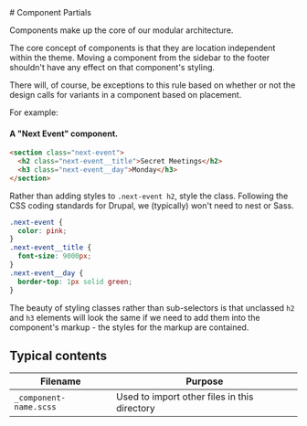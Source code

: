 <div style="display: none">
\ingroup STARTERKIT_SCSS_Components
</div>
# Component Partials

Components make up the core of our modular architecture.

The core concept of components is that they are location independent within the
theme. Moving a component from the sidebar to the footer shouldn't have any
effect on that component's styling.

There will, of course, be exceptions to this rule based on whether or not the
design calls for variants in a component based on placement.

For example:

#### A "Next Event" component.

```html
<section class="next-event">
  <h2 class="next-event__title">Secret Meetings</h2>
  <h3 class="next-event__day">Monday</h3>
</section>
```

Rather than adding styles to `.next-event h2`, style the class. Following the
CSS coding standards for Drupal, we (typically) won't need to nest or Sass.

```css
.next-event {
  color: pink;
}
.next-event__title {
  font-size: 9000px;
}
.next-event__day {
  border-top: 1px solid green;
}
```

The beauty of styling classes rather than sub-selectors is that unclassed `h2`
and `h3` elements will look the same if we need to add them into the component's
markup - the styles for the markup are contained.

## Typical contents

Filename              | Purpose  
--------------------- | ---------------------------------------------
`_component-name.scss`| Used to import other files in this directory

